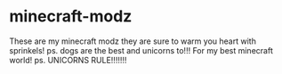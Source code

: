 # minecraft-modz
These are my minecraft modz they are sure to warm you heart with sprinkels! ps. dogs are the best and unicorns to!!!
For my best minecraft world! ps. UNICORNS RULE!!!!!!!
